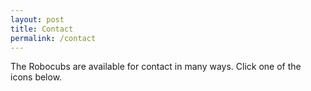 ```yaml
---
layout: post
title: Contact
permalink: /contact
---
```


The Robocubs are available for contact in many ways. Click one of the icons below.

<a href="https://www.facebook.com/Robocubs"><i class="fa fa-facebook-official fa-5"></i></a>
<a href="https://twitter.com/UDJRobocubs1701"><i class="fa fa-twitter fa-5"></i></a>
<a href="https://www.instagram.com/UDJRobocubs1701"><i class="fa fa-instagram fa-5"></i></a>
<a href="mailto:robocubs@robocubs.com"><i class="fa fa-envelope-o fa-5"></i></a>
